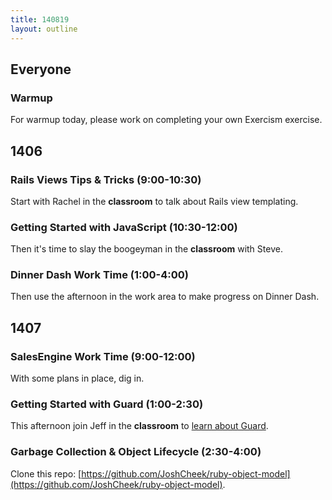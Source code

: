 ```yaml
---
title: 140819
layout: outline
---
```


## Everyone

### Warmup

For warmup today, please work on completing your own Exercism exercise.

## 1406

### Rails Views Tips & Tricks (9:00-10:30)

Start with Rachel in the **classroom** to talk about Rails view templating.

### Getting Started with JavaScript (10:30-12:00)

Then it's time to slay the boogeyman in the **classroom** with Steve.

### Dinner Dash Work Time (1:00-4:00)

Then use the afternoon in the work area to make progress on Dinner Dash.

## 1407

### SalesEngine Work Time (9:00-12:00)

With some plans in place, dig in.

### Getting Started with Guard (1:00-2:30)

This afternoon join Jeff in the **classroom** to
[learn about Guard](http://tutorials.jumpstartlab.com/topics/guard.html).

### Garbage Collection & Object Lifecycle (2:30-4:00)

Clone this repo: [https://github.com/JoshCheek/ruby-object-model](https://github.com/JoshCheek/ruby-object-model).
